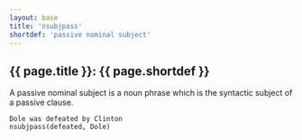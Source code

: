 ```yaml
---
layout: base
title: 'nsubjpass'
shortdef: 'passive nominal subject'
---
```


## {{ page.title }}: {{ page.shortdef }}

A passive nominal subject is a noun phrase which is the syntactic
subject of a passive clause.

~~~ sdparse
Dole was defeated by Clinton
nsubjpass(defeated, Dole)
~~~

